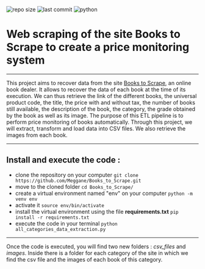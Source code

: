 ![repo size](https://img.shields.io/github/repo-size/Meggane/Books_to_Scrape?style=plastic)
![last commit](https://img.shields.io/github/last-commit/Meggane/Books_to_Scrape?style=plastic)
![python](https://img.shields.io/pypi/pyversions/requests?color=yellow&style=plastic)

# Web scraping of the site Books to Scrape to create a price monitoring system

---

This project aims to recover data from the site [Books to Scrape](https://books.toscrape.com/), an online book dealer. It allows to recover the data of each 
book at the time of its execution. We can thus retrieve the link of the different books, the universal product code, the title, the price with and without tax, 
the number of books still available, the description of the book, the category, the grade obtained by the book as well as its image. The purpose of this ETL 
pipeline is to perform price monitoring of books automatically.
Through this project, we will extract, transform and load data into CSV files. We also retrieve the images from each book.

---

## Install and execute the code :
- clone the repository on your computer
`git clone https://github.com/Meggane/Books_to_Scrape.git`
- move to the cloned folder
`cd Books_to_Scrape/`
- create a virtual environment named "env" on your computer
`python -m venv env`
- activate it
`source env/bin/activate`
- install the virtual environment using the file **requirements.txt**
`pip install -r requirements.txt`
- execute the code in your terminal
`python all_categories_data_extraction.py`

---

Once the code is executed, you will find two new folders : *csv_files* and *images*. Inside there is a folder for each category of the site in which we find 
the csv file and the images of each book of this category.
